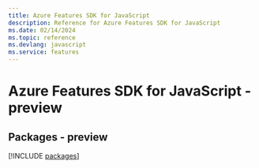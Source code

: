 ```yaml
---
title: Azure Features SDK for JavaScript
description: Reference for Azure Features SDK for JavaScript
ms.date: 02/14/2024
ms.topic: reference
ms.devlang: javascript
ms.service: features
---
```

# Azure Features SDK for JavaScript - preview
## Packages - preview
[!INCLUDE [packages](features-index.md)]